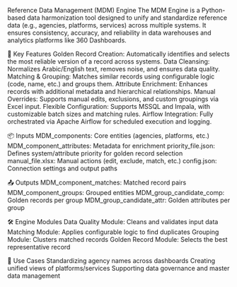 Reference Data Management (MDM) Engine
The MDM Engine is a Python-based data harmonization tool designed to unify and standardize reference data (e.g., agencies, platforms, services) across multiple systems. It ensures consistency, accuracy, and reliability in data warehouses and analytics platforms like 360 Dashboards.

🚀 Key Features
  Golden Record Creation: Automatically identifies and selects the most reliable version of a record across systems.
  Data Cleansing: Normalizes Arabic/English text, removes noise, and ensures data quality.
  Matching & Grouping: Matches similar records using configurable logic (code, name, etc.) and groups them.
  Attribute Enrichment: Enhances records with additional metadata and hierarchical relationships.
  Manual Overrides: Supports manual edits, exclusions, and custom groupings via Excel input.
  Flexible Configuration: Supports MSSQL and Impala, with customizable batch sizes and matching rules.
  Airflow Integration: Fully orchestrated via Apache Airflow for scheduled execution and logging.
  
📦 Inputs
  MDM_components: Core entities (agencies, platforms, etc.)
  MDM_component_attributes: Metadata for enrichment
  priority_file.json: Defines system/attribute priority for golden record selection
  manual_file.xlsx: Manual actions (edit, exclude, match, etc.)
  config.json: Connection settings and output paths
  
📤 Outputs
  MDM_component_matches: Matched record pairs
  MDM_component_groups: Grouped entities
  MDM_group_candidate_comp: Golden records per group
  MDM_group_candidate_attr: Golden attributes per group
  
🛠️ Engine Modules
  Data Quality Module: Cleans and validates input data
  Matching Module: Applies configurable logic to find duplicates
  Grouping Module: Clusters matched records
  Golden Record Module: Selects the best representative record
  
🧩 Use Cases
  Standardizing agency names across dashboards
  Creating unified views of platforms/services
  Supporting data governance and master data management

